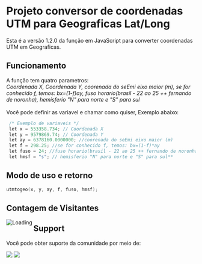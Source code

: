 # Projeto conversor de coordenadas UTM para Geograficas Lat/Long
Esta é a versão 1.2.0 da função em JavaScript para converter coordenadas UTM em Geograficas.

## Funcionamento
A função tem quatro parametros:
<br/> *Coordenada X, Coordenada Y, coorenada do seEmi eixo maior (m), se for conhecido f, temos: bx=(1-f)*ay, fuso horario(brasil - 22 ao 25 ++ fernando de noronha), hemisferio "N" para norte e "S" para sul**
<br/>
<br />Você pode definir as variavel e chamar como quiser, Exemplo abaixo:

```go
 /* Exemplo de variaveis */
 let x = 553358.734; // Coordenada X
 let y = 9579869.74; // Coordenada Y
 let ay = 6378160.0000000; //coorenada do seEmi eixo maior (m)
 let f = 298.25; //se for conhecido f, temos: bx=(1-f)*ay
 let fuso = 24; //fuso horario(brasil - 22 ao 25 ++ fernando de noronha)
 let hmsf = "s"; // hemisferio "N" para norte e "S" para sul**
```
## Modo de uso e retorno
```go
utmtogeo(x, y, ay, f, fuso, hmsf);
```

## Contagem de Visitantes
<img align="left" src = "https://profile-counter.glitch.me/conversor_coordenadas/count.svg" alt ="Loading">


## Support
Você pode obter suporte da comunidade por meio de:

<a href = "https://api.whatsapp.com/send?phone=5588998686890"><img src="https://img.shields.io/badge/WhatsApp-25D366?style=for-the-badge&logo=whatsapp&logoColor=white" target="_blank"></a>
<a href = "https://t.me/JuniorNogueira"><img src="https://img.shields.io/badge/Telegram-2CA5E0?style=for-the-badge&logo=telegram&logoColor=white" target="_blank"></a>

